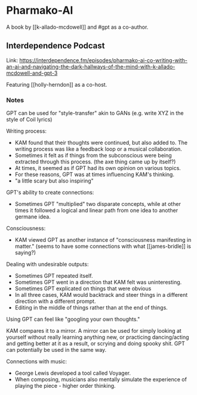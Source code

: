 # Pharmako-AI

A book by [[k-allado-mcdowell]] and #gpt as a co-author.

## Interdependence Podcast

Link: https://interdependence.fm/episodes/pharmako-ai-co-writing-with-an-ai-and-navigating-the-dark-hallways-of-the-mind-with-k-allado-mcdowell-and-gpt-3

Featuring [[holly-herndon]] as a co-host.
### Notes

GPT can be used for "style-transfer" akin to GANs (e.g. write XYZ in the style of Coil lyrics)

Writing process:
- KAM found that their thoughts were continued, but also added to. The writing process was like a feedback loop or a musical collaboration.
- Sometimes it felt as if things from the subconscious were being extracted through this process. (the axe thing came up by itself?)
- At times, it seemed as if GPT had its own opinion on various topics.
- For these reasons, GPT was at times influencing KAM's thinking.
- "a little scary but also inspiring"

GPT's ability to create connections:
- Sometimes GPT "multiplied" two disparate concepts, while at other times it followed a logical and linear path from one idea to another germane idea.

Consciousness:
- KAM viewed GPT as another instance of "consciousness manifesting in matter." (seems to have some connections with what [[james-bridle]] is saying?)

Dealing with undesirable outputs:
- Sometimes GPT repeated itself.
- Sometimes GPT went in a direction that KAM felt was uninteresting.
- Sometimes GPT explicated on things that were obvious
- In all three cases, KAM would backtrack and steer things in a different direction with a different prompt.
- Editing in the middle of things rather than at the end of things.

Using GPT can feel like "googling your own thoughts."

KAM compares it to a mirror. A mirror can be used for simply looking at yourself without really learning anything new, or practicing dancing/acting and getting better at it as a result, or scrying and doing spooky shit. GPT can potentially be used in the same way.

Connections with music:
- George Lewis developed a tool called Voyager.
- When composing, musicians also mentally simulate the experience of playing the piece - higher order thinking.
